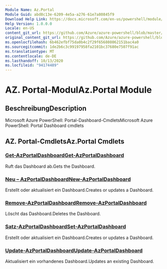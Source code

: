 ```yaml
---
Module Name: Az.Portal
Module Guid: abd8c13e-6209-4e5a-a276-61e7a80845f9
Download Help Link: https://docs.microsoft.com/en-us/powershell/module/az.portal
Help Version: 1.0.0.0
Locale: en-US
content_git_url: https://github.com/Azure/azure-powershell/blob/master/src/Portal/help/Az.Portal.md
original_content_git_url: https://github.com/Azure/azure-powershell/blob/master/src/Portal/help/Az.Portal.md
ms.openlocfilehash: 6b462efbf75da0b4c2f29f656808062151bac4a0
ms.sourcegitcommit: 1de2b6c3c99197958fa2101bc37680e7507f91ac
ms.translationtype: MT
ms.contentlocale: de-DE
ms.lasthandoff: 10/13/2020
ms.locfileid: "94174489"
---
```

# <span data-ttu-id="5b8bc-101">AZ. Portal-Modul</span><span class="sxs-lookup"><span data-stu-id="5b8bc-101">Az.Portal Module</span></span>
## <span data-ttu-id="5b8bc-102">Beschreibung</span><span class="sxs-lookup"><span data-stu-id="5b8bc-102">Description</span></span>
<span data-ttu-id="5b8bc-103">Microsoft Azure PowerShell: Portal-Dashboard-Cmdlets</span><span class="sxs-lookup"><span data-stu-id="5b8bc-103">Microsoft Azure PowerShell: Portal Dashboard cmdlets</span></span>

## <span data-ttu-id="5b8bc-104">AZ. Portal-Cmdlets</span><span class="sxs-lookup"><span data-stu-id="5b8bc-104">Az.Portal Cmdlets</span></span>
### [<span data-ttu-id="5b8bc-105">Get-AzPortalDashboard</span><span class="sxs-lookup"><span data-stu-id="5b8bc-105">Get-AzPortalDashboard</span></span>](Get-AzPortalDashboard.md)
<span data-ttu-id="5b8bc-106">Ruft das Dashboard ab.</span><span class="sxs-lookup"><span data-stu-id="5b8bc-106">Gets the Dashboard.</span></span>

### [<span data-ttu-id="5b8bc-107">Neu – AzPortalDashboard</span><span class="sxs-lookup"><span data-stu-id="5b8bc-107">New-AzPortalDashboard</span></span>](New-AzPortalDashboard.md)
<span data-ttu-id="5b8bc-108">Erstellt oder aktualisiert ein Dashboard.</span><span class="sxs-lookup"><span data-stu-id="5b8bc-108">Creates or updates a Dashboard.</span></span>

### [<span data-ttu-id="5b8bc-109">Remove-AzPortalDashboard</span><span class="sxs-lookup"><span data-stu-id="5b8bc-109">Remove-AzPortalDashboard</span></span>](Remove-AzPortalDashboard.md)
<span data-ttu-id="5b8bc-110">Löscht das Dashboard.</span><span class="sxs-lookup"><span data-stu-id="5b8bc-110">Deletes the Dashboard.</span></span>

### [<span data-ttu-id="5b8bc-111">Satz-AzPortalDashboard</span><span class="sxs-lookup"><span data-stu-id="5b8bc-111">Set-AzPortalDashboard</span></span>](Set-AzPortalDashboard.md)
<span data-ttu-id="5b8bc-112">Erstellt oder aktualisiert ein Dashboard.</span><span class="sxs-lookup"><span data-stu-id="5b8bc-112">Creates or updates a Dashboard.</span></span>

### [<span data-ttu-id="5b8bc-113">Update-AzPortalDashboard</span><span class="sxs-lookup"><span data-stu-id="5b8bc-113">Update-AzPortalDashboard</span></span>](Update-AzPortalDashboard.md)
<span data-ttu-id="5b8bc-114">Aktualisiert ein vorhandenes Dashboard.</span><span class="sxs-lookup"><span data-stu-id="5b8bc-114">Updates an existing Dashboard.</span></span>

